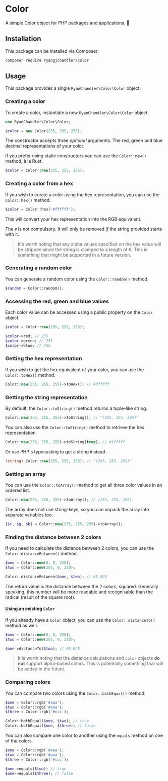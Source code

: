 # Color

A simple Color object for PHP packages and applications. 🎨

## Installation

This package can be installed via Composer:

```bash
composer require ryangjchandler/color
```

## Usage

This package provides a single `RyanChandler\Color\Color` object.

### Creating a color

To create a color, instantiate a new `RyanChandler\Color\Color` object:

```php
use RyanChandler\Color\Color;

$color = new Color(255, 255, 255);
```

The constructor accepts three _optional_ arguments. The red, green and blue decimal representations of your color.

If you prefer using static constructors you can use the `Color::new()` method, à la Rust.

```php
$color = Color::new(255, 255, 255);
```

### Creating a color from a hex

If you wish to create a color using the hex representation, you can use the `Color::hex()` method.

```php
$color = Color::hex('#ffffff');
```

This will convert your hex representation into the RGB equivalent.

The `#` is not compulsory. It will only be removed _if_ the string provided starts with it.

> It's worth noting that any alpha values specified on the hex value will be stripped since the string is clamped to a length of 6. This is something that might be supported in a future version.

### Generating a random color

You can generate a random color using the `Color::random()` method.

```php
$random = Color::random();
```

### Accessing the red, green and blue values

Each color value can be accessed using a public property on the `Color` object.

```php
$color = Color::new(255, 255, 255);

$color->red; // 255
$color->green; // 255
$color->blue; // 255
```

### Getting the hex representation

If you wish to get the hex equivalent of your color, you can use the `Color::toHex()` method.

```php
Color::new(255, 255, 255)->toHex(); // #ffffff
```

### Getting the string representation

By default, the `Color::toString()` method returns a tuple-like string.

```php
Color::new(255, 255, 255)->toString(); // "(255, 255, 255)"
```

You can also use the `Color::toString()` method to retrieve the hex representation.

```php
Color::new(255, 255, 255)->toString(true); // #ffffff
```

Or use PHP's typecasting to get a string instead.

```php
(string) Color::new(255, 255, 255); // "(255, 255, 255)"
```

### Getting an array

You can use the `Color::toArray()` method to get all three color values in an ordered list.

```php
Color::new(255, 255, 255)->toArray(); // [255, 255, 255]
```

The array does not use string-keys, so you can unpack the array into separate variables too.

```php
[$r, $g, $b] = Color::new(255, 255, 255)->toArray();
```

### Finding the distance between 2 colors

If you need to calculate the distance between 2 colors, you can use the `Color::distanceBetween()` method.

```php
$one = Color::new(0, 0, 220);
$two = Color::new(255, 0, 220);

Color::distanceBetween($one, $two); // 65_025
```

The return value is the distance between the 2 colors, squared. Generally speaking, this number will be more
readable and recognisable than the radical (result of the square root).

#### Using an existing `Color`

If you already have a `Color` object, you can use the `Color::distanceTo()` method as well.

```php
$one = Color::new(0, 0, 220);
$two = Color::new(255, 0, 220);

$one->distanceTo($two); // 65_025
```

> It is worth noting that the distance calculations and `Color` objects **do not** support alpha-based colors. This is potentially something that will be added in the future.

### Comparing colors

You can compare two colors using the `Color::bothEqual()` method.

```php
$one = Color::rgb('#aaa');
$two = Color::rgb('#aaa');
$three = Color::rgb('#ccc');

Color::bothEqual($one, $two); // true
Color::bothEqual($one, $three); // false
```

You can also compare one color to another using the `equals` method on one of the colors.

```php
$one = Color::rgb('#aaa');
$two = Color::rgb('#aaa');
$three = Color::rgb('#ccc');

$one->equals($two); // true
$one->equals($three); // false
```
